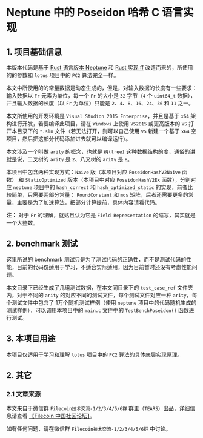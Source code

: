 

# Neptune 中的 Poseidon 哈希 C 语言实现

## 1. 项目基础信息

本版本代码是基于 [Rust 语言版本 Neptune](https://github.com/filecoin-project/neptune) 和 [Rust 实现 ff](https://github.com/filecoin-project/ff) 改造而来的，所使用的的参数和 `lotus` 项目中的 `PC2` 算法完全一样。

本文中所使用的的常量数据是动态生成的，但是，对输入数据的长度有一些要求：输入数据以 `Fr` 元素为单位，每一个 `Fr` 的大小是 `32` 字节（`4` 个 `uint64_t` 数据），并且输入数据的长度（以 `Fr` 为单位）只能是 `2`、`4`、`8`、`16`、`24`、`36` 和 `11` 之一。 

本文所使用的开发环境是 `Visual Studion 2015 Enterprise`，并且是基于 `x64` 架构进行开发，若要编译此项目，请在 `Windows` 上使用 `VS2015` 或更高版本的 `VS` 打开本目录下的 `*.sln` 文件（若无法打开，则可以自己使用  `VS` 新建一个基于 `x64` 空项目，然后把这部分代码添加进去就可以编译运行）。

本文涉及一个叫做 `arity` 的概念，也就是 `树(tree)` 这种数据结构的度，通俗的讲就是说，二叉树的 `arity` 是 `2`、八叉树的 `arity` 是 `8`。

本项目中包含两种实现方式：`Naive` 版（本项目对应 `PoseidonHashV2Naive` 函数） 和 `StaticOptimized` 版本（本项目中对应 `PoseidonHashV2Ex` 函数），分别对应 `neptune` 项目中的 `hash_correct` 和 `hash_optimized_static` 的实现，前者比较简单，只需要两部分常量： `RoundConstant` 和 `mds` 矩阵，后者还需要更多的常量，主要是为了加速算法，把部分计算提前，具体内容请看代码。

**注：** 对于 `Fr` 的理解，就姑且认为它是 `Field Representation` 的缩写，其实就是一个大整数。

## 2. benchmark 测试

这里所说的 benchmark 测试只是为了测试代码的正确性，而不是测试代码的性能，目前的代码仅适用于学习，不适合实际适用，因为目前暂时还没有考虑性能问题。

本文目录下已经生成了几组测试数据，在本文同目录下的 `test_case_ref` 文件夹内，对于不同的 `arity` 的对应不同的测试文件，每个测试文件对应一种 `arity`，每个测试文件中包含了 1万个随机测试样例（使用 `neptune` 项目中的代码随机生成的测试样例），可以调用本项目中的 `main.c` 文件中的 `TestBenchPoseidon()` 函数进行测试。

## 3. 本项目用途

本项目仅适用于学习和理解 `lotus` 项目中的 `PC2` 算法的具体底层实现原理。


## 2. 其它

### 2.1 文章来源

本文来自于微信群 `Filecoin技术交流-1/2/3/4/5/6群` 群主（`TEARS`）出品，详细信息请查看 [【Filecoin 中国社区论坛】](https://github.com/filecoin-project/community-china/)。

如有任何问题，请在微信群 `Filecoin技术交流-1/2/3/4/5/6群` 中讨论。


